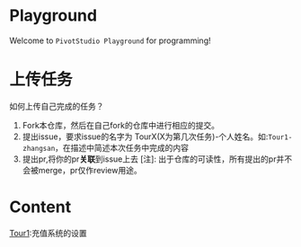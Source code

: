 # Playground
Welcome to `PivotStudio Playground` for programming!
# 上传任务
如何上传自己完成的任务？
1. Fork本仓库，然后在自己fork的仓库中进行相应的提交。
2. 提出issue，要求issue的名字为 TourX(X为第几次任务)-个人姓名。如:`Tour1-zhangsan`，在描述中简述本次任务中完成的内容
3. 提出pr,将你的pr**关联**到issue上去
[注]: 出于仓库的可读性，所有提出的pr并不会被merge，pr仅作review用途。

# Content
[Tour1](./Tour1):充值系统的设置
